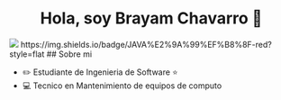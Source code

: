 <div align="center">
<h1 align="center">Hola, soy Brayam Chavarro 👋</h1>
</div>
<img src="https://i.imgur.com/1cxXnd7.jpeg">
https://img.shields.io/badge/JAVA%E2%9A%99%EF%B8%8F-red?style=flat
## Sobre mi

- ✏️ Estudiante de Ingenieria de Software ⭐ 
- 💻 Tecnico en Mantenimiento de equipos de computo
